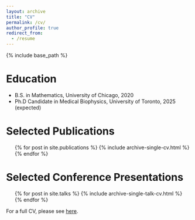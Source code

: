 ```yaml
---
layout: archive
title: "CV"
permalink: /cv/
author_profile: true
redirect_from:
  - /resume
---
```


{% include base_path %}

Education
======
* B.S. in Mathematics, University of Chicago, 2020
* Ph.D Candidate in Medical Biophysics, University of Toronto, 2025 (expected)

Selected Publications
======
  <ul>{% for post in site.publications %}
    {% include archive-single-cv.html %}
  {% endfor %}</ul>
  
Selected Conference Presentations
======
  <ul>{% for post in site.talks %}
    {% include archive-single-talk-cv.html %}
  {% endfor %}</ul>
  
For a full CV, please see [here](/assets/pdf/cv.pdf).
